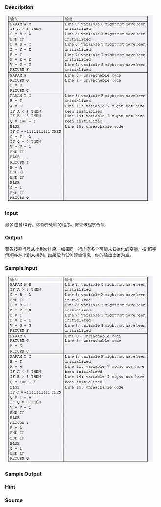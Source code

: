 
### Description
![](/images/1238_1.jpg)
### Input
最多包含50行，即你要处理的程序。保证该程序合法
### Output
警告按照行号从小到大排序。如果同一行内有多个可能未初始化的变量，按
照字母顺序从小到大排列。如果没有任何警告信息，你的输出应该为空。
### Sample Input
![](/images/1238_2.jpg)
### Sample Output

### Hint

### Source
